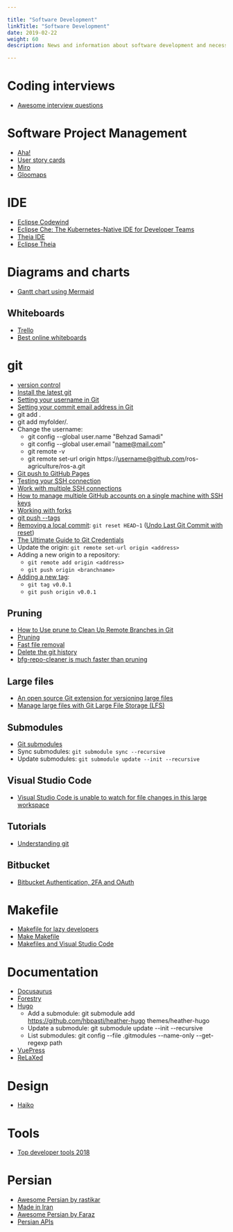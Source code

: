 ```yaml
---

title: "Software Development"  
linkTitle: "Software Development"  
date: 2019-02-22  
weight: 60  
description: News and information about software development and necessary tools

---
```


# Coding interviews

* [Awesome interview questions](https://github.com/DopplerHQ/awesome-interview-questions)

# Software Project Management

*   [Aha!](https://www.aha.io/)
*   [User story cards](https://www.agilebusiness.org/page/ProjectFramework_15_RequirementsandUserStories)
*   [Miro](https://miro.com/)
*   [Gloomaps](https://www.gloomaps.com/)

# IDE
* [Eclipse Codewind](https://www.eclipse.org/codewind/)
* [Eclipse Che: The Kubernetes-Native IDE for Developer Teams](http://www.eclipse.org/che/)
* [Theia IDE](https://theia-ide.org/)
* [Eclipse Theia](https://github.com/eclipse-theia/theia)

# Diagrams and charts

*   [Gantt chart using Mermaid](https://mermaid-js.github.io/mermaid/#/)

## Whiteboards

*   [Trello](https://trello.com)
*   [Best online whiteboards](https://zapier.com/blog/best-online-whiteboard/)

# git

* [version control](https://web.mit.edu/6.031/www/sp20/classes/05-version-control/)
*   [Install the latest git](https://itsfoss.com/install-git-ubuntu/)
*   [Setting your username in Git](https://help.github.com/articles/setting-your-username-in-git/)
*   [Setting your commit email address in Git](https://help.github.com/articles/setting-your-commit-email-address-in-git/)
*   git add .
*   git add myfolder/.
*   Change the username:
    *   git config --global user.name "Behzad Samadi"
    *   git config --global user.email "name@mail.com"
    *   git remote -v
    *   git remote set-url origin https://username@github.com/ros-agriculture/ros-a.git
*   [Git push to GitHub Pages](https://devhints.io/travis-gh-pages)
*   [Testing your SSH connection](https://help.github.com/en/github/authenticating-to-github/testing-your-ssh-connection)
*   [Work with multiple SSH connections](https://code.tutsplus.com/tutorials/quick-tip-how-to-work-with-github-and-multiple-accounts--net-22574)
*   [How to manage multiple GitHub accounts on a single machine with SSH keys](https://www.freecodecamp.org/news/manage-multiple-github-accounts-the-ssh-way-2dadc30ccaca/)
*   [Working with forks](https://docs.github.com/en/free-pro-team@latest/github/collaborating-with-issues-and-pull-requests/working-with-forks)
*   [git push --tags](https://git-scm.com/book/en/v2/Git-Basics-Tagging#:~:text=Sharing%20Tags&text=You%20will%20have%20to%20explicitly,git%20push%20origin%20.&text=If%20you%20have%20a%20lot,to%20the%20git%20push%20command.)
* [Removing a local commit](https://stackoverflow.com/questions/4850717/how-to-cancel-a-local-git-commit): `git reset HEAD~1` ([Undo Last Git Commit with reset](https://devconnected.com/how-to-undo-last-git-commit/))
* [The Ultimate Guide to Git Credentials](https://coolaj86.com/articles/vanilla-devops-git-credentials-ultimate-guide/)
* Update the origin: `git remote set-url origin <address>`
* Adding a new origin to a repository:
   * `git remote add origin <address>`
   * `git push origin <branchname>`
* [Adding a new tag](https://devconnected.com/how-to-create-git-tags/):
   * `git tag v0.0.1`
   * `git push origin v0.0.1`

## Pruning
* [How to Use prune to Clean Up Remote Branches in Git](https://www.git-tower.com/learn/git/faq/cleanup-remote-branches-with-git-prune/)
* [Pruning](https://git-scm.com/docs/git-fetch)
* [Fast file removal](https://stackoverflow.com/questions/2100907/how-to-remove-delete-a-large-file-from-commit-history-in-git-repository)
* [Delete the git history](https://www.willandskill.se/en/deleting-your-git-commit-history-without-removing-repo-on-github-bitbucket/)
* [bfg-repo-cleaner is much faster than pruning](https://rtyley.github.io/bfg-repo-cleaner/#usage)

## Large files
* [An open source Git extension for versioning large files](https://git-lfs.github.com/)
* [Manage large files with Git Large File Storage (LFS)](https://support.atlassian.com/bitbucket-cloud/docs/manage-large-files-with-git-large-file-storage-lfs/)

## Submodules

*   [Git submodules](https://git-scm.com/book/en/v2/Git-Tools-Submodules)
*   Sync submodules: `git submodule sync --recursive`
*   Update submodules: `git submodule update --init --recursive`

## Visual Studio Code

* [Visual Studio Code is unable to watch for file changes in this large workspace](https://code.visualstudio.com/docs/setup/linux#_visual-studio-code-is-unable-to-watch-for-file-changes-in-this-large-workspace-error-enospc)

## Tutorials

*   [Understanding git](https://hackernoon.com/understanding-git-fcffd87c15a3)

## Bitbucket

*   [Bitbucket Authentication, 2FA and OAuth](https://github.com/microsoft/Git-Credential-Manager-for-Windows/blob/master/Docs/Bitbucket.md)

# Makefile

*   [Makefile for lazy developers](https://localheinz.com/blog/2018/01/24/makefile-for-lazy-developers/)
*   [Make Makefile](https://wilsonmar.github.io/make-makefile/)
*   [Makefiles and Visual Studio Code](https://stackoverflow.com/questions/34937092/why-does-visual-studio-code-insert-spaces-when-editing-a-makefile-and-editor-in/56060185)

# Documentation

*   [Docusaurus](https://docusaurus.io/en/)
*   [Forestry](https://forestry.io/)
*   [Hugo](https://gohugo.io/)
    *   Add a submodule: git submodule add https://github.com/hbpasti/heather-hugo themes/heather-hugo
    *   Update a submodule: git submodule update --init --recursive
    *   List submodules: git config --file .gitmodules --name-only --get-regexp path
*   [VuePress](https://vuepress.vuejs.org/)
*   [ReLaXed](https://github.com/RelaxedJS/ReLaXed)

# Design

*   [Haiko](https://www.haiku.ai/)

# Tools

*   [Top developer tools 2018](https://stackshare.io/posts/top-developer-tools-2018)

# Persian

*   [Awesome Persian by rastikar](https://github.com/rastikerdar/awesome-persian)
*   [Made in Iran](https://github.com/mohebifar/made-in-iran)
*   [Awesome Persian by Faraz](https://github.com/fffaraz/awesome-persian)
*   [Persian APIs](https://github.com/sepandhaghighi/APIs-made-in-Iran)
